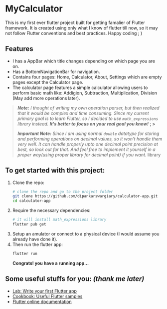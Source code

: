 # MyCalculator

This is my first ever flutter project built for getting famalier of
Flutter framework. It is created using only what I know of flutter till
now, so it may not follow Flutter conventions and best practices. Happy
coding ; )

## Features

- I has a AppBar which title changes depending on which page you are on.
- Has a BottomNavigationBar for navigation.
- Contains four pages: Home, Calculator, About, Settings which are empty
  pages except the Calculator page.
- The calculator page features a simple calculator allowing users to
  perform basic math like: Addigion, Subtraction, Multiplication, Division
  (May add more operations later).

> 
> ***Note:** I thought of writing my own operation parser, but then realized
> that it would be complex and time consuming. Since my current primary goal
> is to learn Flutter, so I decided to use `math_expressions` library instead.
> **It's better to focus on your real goal you know!*** **; >**
>
> ***Important Note:** Since I am using normal `double` datatype for storing
> and performing operations on decimal values, so it won't handle them very well.
> It can handle properly upto one decimal point precision at best, so look out
> for that. And feel free to implement it yourself in a proper way(using proper
> library for decimal point) if you want.* library
>

## To get started with this project:

1. Clone the repo: 
    ```bash
    # clone the repo and go to the project folder
    git clone https://github.com/dipankarswargiary/calculator-app.git
    cd calculator-app
    ```
2. Require the necessary dependencies:
    ```bash
    # it will install math_expressions library
    flutter pub get
    ```
3. Setup an amulator or connect to a physical device (I would assume you already have done it).
4. Then run the flutter app:
    ```bash
    flutter run
    ```
    **Congrats! you have a running app...**

## Some useful stuffs for you: *(thank me later)*

- [Lab: Write your first Flutter app](https://docs.flutter.dev/get-started/codelab)
- [Cookbook: Useful Flutter samples](https://docs.flutter.dev/cookbook)
- [Flutter online documentation](https://docs.flutter.dev/)
